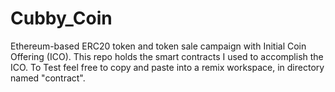 # Cubby_Coin
 Ethereum-based ERC20 token and token sale campaign with Initial Coin Offering (ICO).  This repo holds the smart contracts I used to accomplish the ICO.  To Test feel free to copy and paste into a remix workspace, in directory named "contract".
